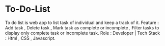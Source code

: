 # To-Do-List
To do list is web app to list task of individual and keep a track of it.
Feature : Add task , Delete task , Mark task as complete or incomplete , Filter tasks to display only complete task or
incomplete task.
Role : Developer | Tech Stack : Html , CSS , Javascript.
